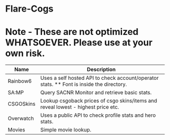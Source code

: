 # Flare-Cogs
# Note - These are not optimized WHATSOEVER. Please use at your own risk.

| Name | Description 
| --- | --- |
| Rainbow6 | Uses a self hosted API to check account/operator stats. ** Font is inside the directory.|
| SA:MP | Query SACNR Monitor and retrieve basic stats. |
| CSGOSkins | Lookup csgoback prices of csgo skins/items and reveal lowest - highest price etc. |
| Overwatch | Uses a public API to check profile stats and hero stats.|
| Movies | Simple movie lookup.